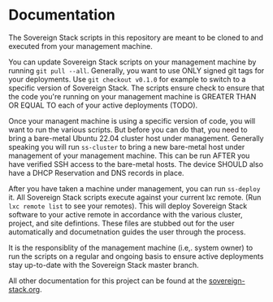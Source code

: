 # Documentation

The Sovereign Stack scripts in this repository are meant to be cloned to and executed from your management machine.

You can update Sovereign Stack scripts on your management machine by running `git pull --all`. Generally, you want to use ONLY signed git tags for your deployments. Use `git checkout v0.1.0` for example to switch to a specific version of Sovereign Stack. The scripts ensure check to ensure that the code you're running on your management machine is GREATER THAN OR EQUAL TO each of your active deployments (TODO).

Once your managent machine is using a specific version of code, you will want to run the various scripts. But before you can do that, you need to bring a bare-metal Ubuntu 22.04 cluster host under management. Generally speaking you will run `ss-cluster` to bring a new bare-metal host under management of your management machine. This can be run AFTER you have verified SSH access to the bare-metal hosts. The device SHOULD also have a DHCP Reservation and DNS records in place. 

After you have taken a machine under management, you can run `ss-deploy` it. All Sovereign Stack scripts execute against your current lxc remote. (Run `lxc remote list` to see your remotes). This will deploy Sovereign Stack software to your active remote in accordance with the various cluster, project, and site defintions. These files are stubbed out for the user automatically and documetnation guides the user through the process.

It is the responsiblity of the management machine (i.e,. system owner) to run the scripts on a regular and ongoing basis to ensure active deployments stay up-to-date with the Sovereign Stack master branch.

All other documentation for this project can be found at the [sovereign-stack.org](https://www.sovereign-stack.org).
